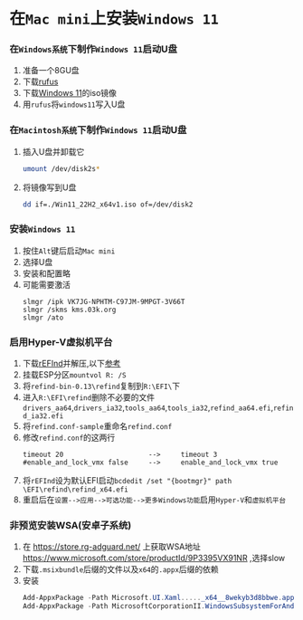 # 在`Mac mini`上安装`Windows 11`
### 在`Windows系统`下制作`Windows 11`启动U盘
1. 准备一个8GU盘
2. 下载[rufus](https://github.com/pbatard/rufus/releases/download/v3.21/rufus-3.21p.exe)
3. 下载[Windows 11](https://www.microsoft.com/zh-cn/software-download/windows11/)的iso镜像
4. 用`rufus`将`windows11`写入U盘
### 在`Macintosh系统`下制作`Windows 11`启动U盘
1. 插入U盘并卸载它
    ```bash
    umount /dev/disk2s*
    ```
2. 将镜像写到U盘
    ```bash
    dd if=./Win11_22H2_x64v1.iso of=/dev/disk2
    ```
### 安装`Windows 11`
1. 按住`Alt`键后启动`Mac mini`
2. 选择U盘
3. 安装和配置略
4. 可能需要激活
    ```
    slmgr /ipk VK7JG-NPHTM-C97JM-9MPGT-3V66T
    slmgr /skms kms.03k.org
    slmgr /ato
    ```
### 启用Hyper-V虚拟机平台
1. 下载[rEFInd](https://sourceforge.net/projects/refind/)并解压,以下[参考](http://www.rodsbooks.com/refind/installing.html#windows)
2. 挂载ESP分区`mountvol R: /S`
3. 将`refind-bin-0.13\refind`复制到`R:\EFI\`下
4. 进入`R:\EFI\refind`删除不必要的文件`drivers_aa64`,`drivers_ia32`,`tools_aa64`,`tools_ia32`,`refind_aa64.efi`,`refind_ia32.efi`
5. 将`refind.conf-sample`重命名`refind.conf`
6. 修改`refind.conf`的这两行
    ```
    timeout 20                     -->     timeout 3
    #enable_and_lock_vmx false     -->     enable_and_lock_vmx true
    ```
7. 将`rEFInd`设为默认EFI启动`bcdedit /set "{bootmgr}" path \EFI\refind\refind_x64.efi`
8. 重启后在`设置-->应用-->可选功能-->更多Windows功能`启用`Hyper-V`和`虚拟机平台`
### 非预览安装WSA(安卓子系统)
1. 在 https://store.rg-adguard.net/ 上获取WSA地址 https://www.microsoft.com/store/productId/9P3395VX91NR ,选择slow
2. 下载`.msixbundle`后缀的文件以及`x64`的`.appx`后缀的依赖
3. 安装
    ```powershell
    Add-AppxPackage -Path Microsoft.UI.Xaml....._x64__8wekyb3d8bbwe.appx
    Add-AppxPackage -Path MicrosoftCorporationII.WindowsSubsystemForAndroid...~.msixbundle
    ```
